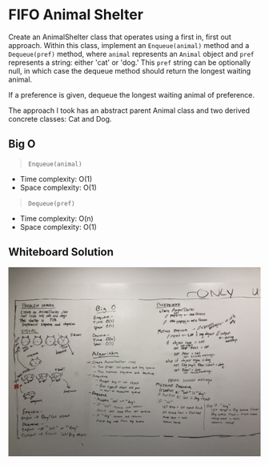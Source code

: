 # FIFO Animal Shelter

Create an AnimalShelter class that operates using a first in, first out approach. Within this class, implement an `Enqueue(animal)` method and a `Dequeue(pref)` method, where `animal` represents an `Animal` object and `pref` represents a string: either 'cat' or 'dog.' This `pref` string can be optionally null, in which case the dequeue method should return the longest waiting animal.

If a preference is given, dequeue the longest waiting animal of preference.

The approach I took has an abstract parent Animal class and two derived concrete classes: Cat and Dog.

## Big O

>`Enqueue(animal)`

* Time complexity: O(1)
* Space complexity: O(1)

>`Dequeue(pref)`

* Time complexity: O(n)
* Space complexity: O(1)

## Whiteboard Solution

![FIFOAnimalShelter](https://github.com/rh24/Data-Structures-and-Algorithms/blob/fifo-animal-shelter/assets/FIFOAnimalShelter.jpeg)